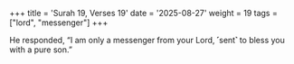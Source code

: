 +++
title = 'Surah 19, Verses 19'
date = '2025-08-27'
weight = 19
tags = ["lord", "messenger"]
+++

He responded, “I am only a messenger from your Lord, ˹sent˺ to bless you with a pure son.”